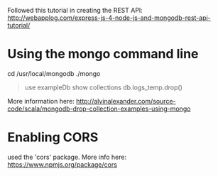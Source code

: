 Followed this tutorial in creating the REST API:
http://webapplog.com/express-js-4-node-js-and-mongodb-rest-api-tutorial/

Using the mongo command line
=============================
cd /usr/local/mongodb
./mongo

> use exampleDb
> show collections
> db.logs_temp.drop()

More information here: http://alvinalexander.com/source-code/scala/mongodb-drop-collection-examples-using-mongo


Enabling CORS
==============
used the 'cors' package. More info here: https://www.npmjs.org/package/cors